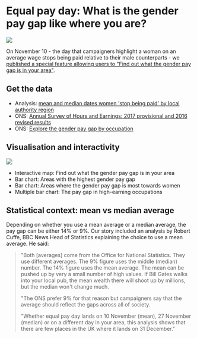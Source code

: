 # Equal pay day: What is the gender pay gap like where you are?

![](https://i.pinimg.com/564x/d2/5a/35/d25a35c6437b347c27ca7d2b175636bb.jpg)

On November 10 - the day that campaigners highlight a woman on an average wage stops being paid relative to their male counterparts - we [published a special feature allowing users to "Find out what the gender pay gap is in your area"](http://www.bbc.co.uk/news/uk-england-41805053). 

## Get the data

* Analysis: [mean and median dates women 'stop being paid' by local authority region](https://github.com/BBC-Data-Unit/equal-pay-day/blob/master/gendergap.xlsx)
* ONS: [Annual Survey of Hours and Earnings: 2017 provisional and 2016 revised results](https://www.ons.gov.uk/employmentandlabourmarket/peopleinwork/earningsandworkinghours/bulletins/annualsurveyofhoursandearnings/latest)
* ONS: [Explore the gender pay gap by occupation](https://visual.ons.gov.uk/explore-the-gender-pay-gap-and-test-your-knowledge/#interactive)

## Visualisation and interactivity

![](https://ichef-1.bbci.co.uk/news/624/cpsprodpb/15421/production/_98537078_paygaphighest_birmingham_u1k49-nc.png)

* Interactive map: Find out what the gender pay gap is in your area
* Bar chart: Areas with the highest gender pay gap
* Bar chart: Areas where the gender pay gap is most towards women
* Multiple bar chart: The pay gap in high-earning occupations

## Statistical context: mean vs median average

Depending on whether you use a mean average or a median average, the pay gap can be either 14% or 9%. Our story included an analysis by Robert Cuffe, BBC News Head of Statistics explaining the choice to use a mean average. He said: 

> "Both [averages] come from the Office for National Statistics. They use different averages. The 9% figure uses the middle (median) number. The 14% figure uses the mean average. The mean can be pushed up by very a small number of high values. If Bill Gates walks into your local pub, the mean wealth there will shoot up by millions, but the median won't change much.
>
> "The ONS prefer 9% for that reason but campaigners say that the average should reflect the gaps across all of society.
>
> "Whether equal pay day lands on 10 November (mean), 27 November (median) or on a different day in your area, this analysis shows that there are few places in the UK where it lands on 31 December."

